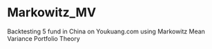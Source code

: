 # Markowitz_MV
Backtesting 5 fund in China on Youkuang.com using Markowitz Mean Variance Portfolio Theory
